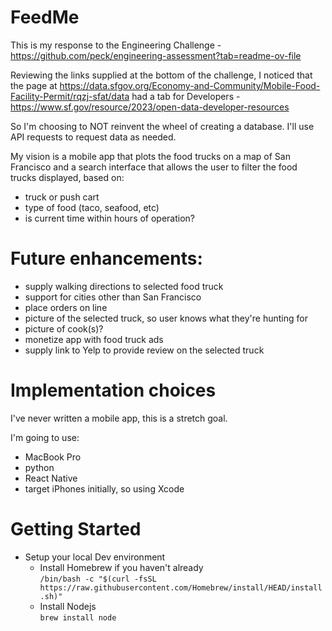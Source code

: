 # FeedMe
This is my response to the Engineering Challenge - https://github.com/peck/engineering-assessment?tab=readme-ov-file

Reviewing the links supplied at the bottom of the challenge, 
I noticed that the page at https://data.sfgov.org/Economy-and-Community/Mobile-Food-Facility-Permit/rqzj-sfat/data 
had a tab for Developers - https://www.sf.gov/resource/2023/open-data-developer-resources

So I'm choosing to NOT reinvent the wheel of creating a database.
I'll use API requests to request data as needed.

My vision is a mobile app that plots the food trucks on a map of San Francisco
and a search interface that allows the user to filter the food trucks displayed,
based on:
- truck or push cart
- type of food (taco, seafood, etc)
- is current time within hours of operation?

# Future enhancements:
- supply walking directions to selected food truck
- support for cities other than San Francisco
- place orders on line
- picture of the selected truck, so user knows what they're hunting for
- picture of cook(s)?
- monetize app with food truck ads
- supply link to Yelp to provide review on the selected truck

# Implementation choices

I've never written a mobile app, this is a stretch goal.

I'm going to use:
- MacBook Pro
- python
- React Native
- target iPhones initially, so using Xcode

# Getting Started

- Setup your local Dev environment
  - Install Homebrew if you haven't already\
  `/bin/bash -c "$(curl -fsSL https://raw.githubusercontent.com/Homebrew/install/HEAD/install.sh)"`
  - Install Nodejs\
  `brew install node`
